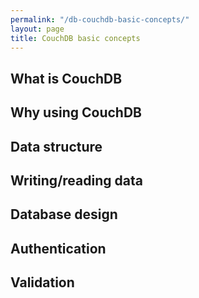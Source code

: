 ```yaml
---
permalink: "/db-couchdb-basic-concepts/"
layout: page
title: CouchDB basic concepts
---
```



## What is CouchDB
## Why using CouchDB
## Data structure
## Writing/reading data
## Database design
## Authentication
## Validation
